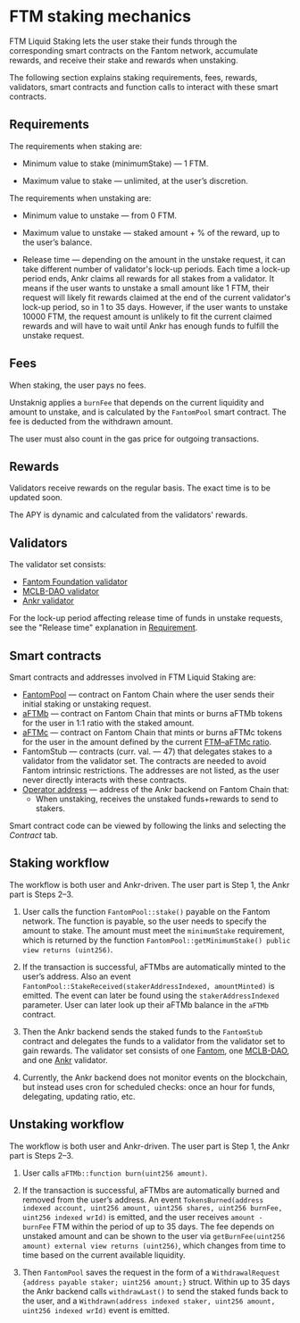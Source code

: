 # FTM staking mechanics

FTM Liquid Staking lets the user stake their funds through the corresponding smart contracts on the Fantom network, accumulate rewards, and receive their stake and rewards when unstaking.

The following section explains staking requirements, fees, rewards, validators, smart contracts and function calls to interact with these smart contracts.


## Requirements

The requirements when staking are:

* Minimum value to stake (minimumStake) — 1 FTM.

* Maximum value to stake — unlimited, at the user’s discretion. 

The requirements when unstaking are:

* Minimum value to unstake — from 0 FTM.

* Maximum value to unstake — staked amount + % of the reward, up to the user’s balance.

* Release time — depending on the amount in the unstake request, it can take different number of validator's lock-up periods. Each time a lock-up period ends, Ankr claims all rewards for all stakes from a validator. It means if the user wants to unstake a small amount like 1 FTM, their request will likely fit rewards claimed at the end of the current validator's lock-up period, so in 1 to 35 days. However, if the user wants to unstake 10000 FTM, the request amount is unlikely to fit the current claimed rewards and will have to wait until Ankr has enough funds to fulfill the unstake request.   


## Fees
When staking, the user pays no fees.

Unstaknig applies a `burnFee` that depends on the current liquidity and amount to unstake, and is calculated by the `FantomPool` smart contract. 
The fee is deducted from the withdrawn amount.

The user must also count in the gas price for outgoing transactions.


## Rewards

Validators receive rewards on the regular basis. The exact time is to be updated soon.

The APY is dynamic and calculated from the validators' rewards.   


## Validators
The validator set consists:
* [Fantom Foundation validator](https://explorer.fantom.network/validator/0xd160D9B59508e4636eEc3E0a7f734268D1cE1047)
* [MCLB-DAO validator](https://explorer.fantom.network/validator/0x63c87103063a146d75788780f2b026a01c03046b)
* [Ankr validator](https://explorer.fantom.network/validator/0x0aa7aa665276a96acd25329354feea8f955caf2b)

For the lock-up period affecting release time of funds in unstake requests, see the "Release time" explanation in [Requirement](#requirements). 


## Smart contracts
Smart contracts and addresses involved in FTM Liquid Staking are:
* [FantomPool](https://ftmscan.com/address/0x84db6eE82b7Cf3b47E8F19270abdE5718B936670) — contract on Fantom Chain where the user sends their initial staking or unstaking request.
* [aFTMb](https://ftmscan.com/address/0xB42bF10ab9Df82f9a47B86dd76EEE4bA848d0Fa2) — contract on Fantom Chain that mints or burns aFTMb tokens for the user in 1:1 ratio with the staked amount.
* [aFTMc](https://ftmscan.com/address/0xCfC785741Dc0e98ad4c9F6394Bb9d43Cd1eF5179) — contract on Fantom Chain that mints or burns aFTMc tokens for the user in the amount defined by the current [FTM–aFTMc ratio](https://ftmscan.com/address/0xCfC785741Dc0e98ad4c9F6394Bb9d43Cd1eF5179#readProxyContract#F10).
* FantomStub — contracts (curr. val. — 47) that delegates stakes to a validator from the validator set. The contracts are needed to avoid Fantom intrinsic restrictions. The addresses are not listed, as the user never directly interacts with these contracts.
* [Operator address](https://ftmscan.com/address/0x4069d8a3de3a72eca86ca5e0a4b94619085e7362) — address of the Ankr backend on Fantom Chain that:
  * When unstaking, receives the unstaked funds+rewards to send to stakers.

Smart contract code can be viewed by following the links and selecting the *Contract* tab.

## Staking workflow
The workflow is both user and Ankr-driven. The user part is Step 1, the Ankr part is Steps 2–3.

1. User calls the function `FantomPool::stake()` payable on the Fantom network. The function is payable, so the user needs to specify the amount to stake. The amount must meet the `minimumStake` requirement, which is returned by the function `FantomPool::getMinimumStake() public view returns (uint256)`. 

2. If the transaction is successful, aFTMbs are automatically minted to the user’s address. Also an event `FantomPool::StakeReceived(stakerAddressIndexed, amountMinted)` is emitted. The event can later be found using the `stakerAddressIndexed` parameter. User can later look up their aFTMb balance in the `aFTMb` contract. 

4. Then the Ankr backend sends the staked funds to the `FantomStub` contract and delegates the funds to a validator from the validator set to gain rewards. The validator set consists of one [Fantom](https://explorer.fantom.network/validator/0xd160d9b59508e4636eec3e0a7f734268d1ce1047), one [MCLB-DAO](https://explorer.fantom.network/validator/0x63c87103063a146d75788780f2b026a01c03046b), and one [Ankr](https://explorer.fantom.network/validator/0x146ee71e057e6b10efb93aedf631fde6cbaed5e2) validator.

5. Currently, the Ankr backend does not monitor events on the blockchain, but instead uses cron for scheduled checks: once an hour for funds, delegating, updating ratio, etc.

## Unstaking workflow

The workflow is both user and Ankr-driven. The user part is Step 1, the Ankr part is Steps 2–3.

1. User calls `aFTMb::function burn(uint256 amount)`. 

2. If the transaction is successful, aFTMbs are automatically burned and removed from the user’s address. An event `TokensBurned(address indexed account, uint256 amount, uint256 shares, uint256 burnFee, uint256 indexed wrId)` is emitted, and the user receives `amount - burnFee` FTM within the period of up to 35 days. 
The fee depends on unstaked amount and can be shown to the user via `getBurnFee(uint256 amount) external view returns (uint256)`, which changes from time to time based on the current available liquidity. 

3. Then `FantomPool` saves the request in the form of a `WithdrawalRequest {address payable staker; uint256 amount;}` struct. Within up to 35 days the Ankr backend calls `withdrawLast()` to send the staked funds back to the user, and a `Withdrawn(address indexed staker, uint256 amount, uint256 indexed wrId)` event is emitted.
